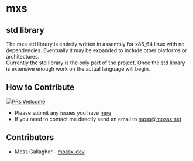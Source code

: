  # mxs

 ## std library
 The mxs std library is entirely written in assembly for x86_64 linux with no dependencies. Eventually it may be expanded to include other platforms or architectures. <br>
 Currently the std library is the only part of the project. Once the std library is extensive enough work on the actual language will begin. <br>


 ## How to Contribute
  [![PRs Welcome](https://img.shields.io/badge/PRs-welcome-brightgreen.svg)](http://makeapullrequest.com)<br>
  - Please submit any issues you have [here](https://github.com/mossx-dev/mxs/issues/new/choose)
  - If you need to contact me directly send an email to <moss@mossx.net>

 ## Contributors
 - Moss Gallagher - [mossx-dev](https://github.com/mossx-dev)
 
 
